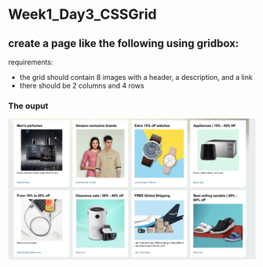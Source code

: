 # Week1_Day3_CSSGrid
## create a page like the following using gridbox:
requirements:
- the grid should contain 8 images with a header, a description, and a link
- there should be 2 columns and 4 rows

### The ouput
![Output](output.png)
